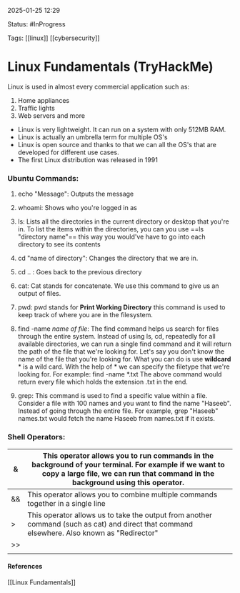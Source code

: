 
2025-01-25 12:29

Status: #InProgress

Tags: [[linux]] [[cybersecurity]] 

# Linux Fundamentals (TryHackMe)

Linux is used in almost every commercial application such as:
1. Home appliances
2. Traffic lights
3. Web servers and more

- Linux is very lightweight. It can run on a system with only 512MB RAM. 
- Linux is actually an umbrella term for multiple OS's
- Linux is open source and thanks to that we can all the OS's that are developed for different use cases.
- The first Linux distribution was released in 1991

### Ubuntu Commands:
1. echo "Message": Outputs the message
2. whoami: Shows who you're logged in as
3. ls: Lists all the directories in the current directory or desktop that you're in. To list the items within the directories, you can you use ==ls "directory name"== this way you would've have to go into each directory to see its contents
4. cd "name of directory": Changes the directory that we are in.
5. cd .. : Goes back to the previous directory
6. cat: Cat stands for concatenate. We use this command to give us an output of files.
7. pwd: pwd stands for **Print Working Directory** this command is used to keep track of where you are in the filesystem.
8. find -name *name of file*: The find command helps us search for files through the entire system. Instead of using ls, cd, repeatedly for all available directories, we can run a single find command and it will return the path of the file that we're looking for.
    Let's say you don't know the name of the file that you're looking for. What you can do is use **wildcard**  * is a wild card. With the help of * we can specify the filetype that we're looking for. For example:
	    find -name *.txt
	    The above command would return every file which holds the extension .txt in the end.

9. grep: This command is used to find a specific value within a file. Consider a file with 100 names and you want to find the name "Haseeb". Instead of going through the entire file. For example, grep "Haseeb" names.txt would fetch the name Haseeb from names.txt if it exists.

### Shell Operators:


| &   | This operator allows you to run commands in the background of your terminal. For example if we want to copy a large file, we can run that command in the background using this operator. |
| --- | ---------------------------------------------------------------------------------------------------------------------------------------------------------------------------------------- |
| &&  | This operator allows you to combine multiple commands together in a single line                                                                                                          |
| >   | This operator allows us to take the output from another command (such as cat) and direct that command elsewhere. Also known as "Redirector"                                              |
| >>  |                                                                                                                                                                                          |
|     |                                                                                                                                                                                          |




#### References
[[Linux Fundamentals]]
